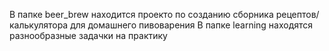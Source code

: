В папке beer_brew находится проекто по созданию сборника рецептов/калькулятора для домашнего пивоварения
В папке learning находятся разнообразные задачки на практику
